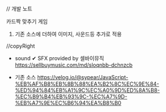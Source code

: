 // 개발 노트 

카드짝 맞추기 게임

1. 기존 소스에 더하여 이미지, 사운드등 추가로 적용 



//copyRight 
 - sound
  ✔ SFX provided by 셀바이뮤직
    https://sellbuymusic.com/md/sloqnbb-dchnzcb

 - 기존 소스 
  https://velog.io/@sypear/JavaScript-%EB%AF%B8%EB%8B%88%EA%B2%8C%EC%9E%84-%ED%94%84%EB%A1%9C%EC%A0%9D%ED%8A%B8-%EC%B9%B4%EB%93%9C-%EC%A7%9D-%EB%A7%9E%EC%B6%94%EA%B8%B0